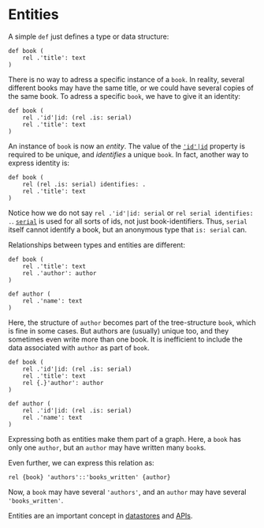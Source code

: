 # Entities

A simple `def` just defines a type or data structure:

```ontol
def book (
    rel .'title': text
)
```

There is no way to adress a specific instance of a `book`. In reality, several different books may have the same title, or we could have several copies of the same book. To adress a specific `book`, we have to give it an identity:

```ontol
def book (
    rel .'id'|id: (rel .is: serial)
    rel .'title': text
)
```

An instance of `book` is now an _entity_. The value of the [`'id'|id`](relationship_types.md#id) property is required to be unique, and _identifies_ a unique `book`. In fact, another way to express identity is:

```ontol
def book (
    rel (rel .is: serial) identifies: .
    rel .'title': text
)
```

Notice how we do not say `rel .'id'|id: serial` or `rel serial identifies: .`. [`serial`](primitives.md#serial) is used for all sorts of ids, not just book-identifiers. Thus, `serial` itself cannot identify a book, but an anonymous type that `is: serial` can.

Relationships between types and entities are different:

```ontol
def book (
    rel .'title': text
    rel .'author': author
)

def author (
    rel .'name': text
)
```

Here, the structure of `author` becomes part of the tree-structure `book`, which is fine in some cases. But authors are (usually) unique too, and they sometimes even write more than one book. It is inefficient to include the data associated with `author` as part of `book`.

```ontol
def book (
    rel .'id'|id: (rel .is: serial)
    rel .'title': text
    rel {.}'author': author
)

def author (
    rel .'id'|id: (rel .is: serial)
    rel .'name': text
)
```

Expressing both as entities make them part of a graph. Here, a `book` has only one `author`, but an `author` may have written many `book`s.

Even further, we can express this relation as:

```ontol
rel {book} 'authors'::'books_written' {author}
```

Now, a `book` may have several `'authors'`, and an `author` may have several `'books_written'`.

Entities are an important concept in [datastores](datastores.md) and [APIs](apis.md).
